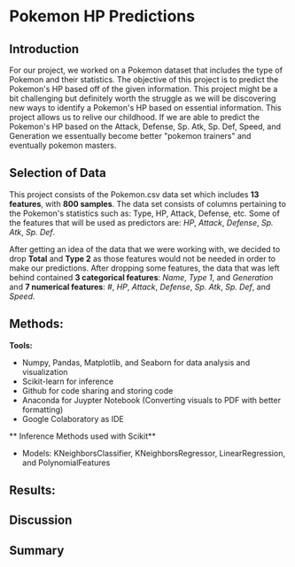 # Pokemon HP Predictions

## Introduction
For our project, we worked on a Pokemon dataset that includes the type of Pokemon and their statistics. The objective of this 
project is to predict the Pokemon's HP based off of the given information. This project might be a bit challenging 
but definitely worth the struggle as we will be discovering new ways to identify a Pokemon's HP based on essential information. This project allows us 
to relive our childhood. If we are able to predict the Pokemon's HP based on the Attack, Defense, Sp. Atk, Sp. Def, Speed, and Generation we essentually become better "pokemon trainers" and eventually pokemon masters.

## Selection of Data

This project consists of the Pokemon.csv data set which includes **13 features**, with **800 samples**. The data set consists of columns pertaining to the 
Pokemon's statistics such as: Type, HP, Attack, Defense, etc. Some of the features that will be used as predictors are: _HP_, _Attack_, _Defense_, 
_Sp. Atk_, _Sp. Def_. 

After getting an idea of the data that we were working with, we decided to drop **Total** and **Type 2** as those features would not be needed 
in order to make our predictions. After dropping some features, the data that was left behind contained **3 categorical features**: _Name_, _Type 1_, and _Generation_ and **7 numerical features**: 
_#_, _HP_, _Attack_, _Defense_, _Sp. Atk_, _Sp. Def_, and _Speed_.

## Methods:
**Tools:**

- Numpy, Pandas, Matplotlib, and Seaborn for data analysis and visualization
- Scikit-learn for inference
- Github for code sharing and storing code
- Anaconda for Juypter Notebook (Converting visuals to PDF with better formatting)
- Google Colaboratory as IDE

** Inference Methods used with Scikit**
- Models: KNeighborsClassifier, KNeighborsRegressor, LinearRegression, and PolynomialFeatures

## Results:


## Discussion

## Summary
